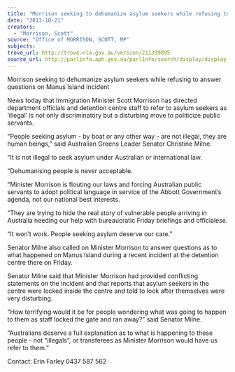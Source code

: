 ```yaml
---
title: "Morrison seeking to dehumanize asylum seekers while refusing to answer questions on Manus"
date: "2013-10-21"
creators:
  - "Morrison, Scott"
source: "Office of MORRISON, SCOTT, MP"
subjects:
trove_url: http://trove.nla.gov.au/version/211399895
source_url: http://parlinfo.aph.gov.au/parlInfo/search/display/display.w3p;query=Id%3A%22media/pressrel/2795455%22
---
```


 Morrison seeking to dehumanize asylum seekers while refusing to answer questions on Manus  Island incident   

 News today that Immigration Minister Scott Morrison has directed department officials and  detention centre staff to refer to asylum seekers as ‘illegal’ is not only discriminatory but a disturbing  move to politicize public servants.     

 “People seeking asylum - by boat or any other way - are not illegal, they are human beings,” said  Australian Greens Leader Senator Christine Milne.     

 “It is not illegal to seek asylum under Australian or international law.    

 “Dehumanising people is never acceptable.    

 “Minister Morrison is flouting our laws and forcing Australian public servants to adopt political  language in service of the Abbott Government’s agenda, not our national best interests.     

 “They are trying to hide the real story of vulnerable people arriving in Australia needing our help  with bureaucratic Friday briefings and officialese.    

 “It won’t work. People seeking asylum deserve our care.”    

 Senator Milne also called on Minister Morrison to answer questions as to what happened on Manus  Island during a recent incident at the detention centre there on Friday.    

 Senator Milne said that Minister Morrison had provided conflicting statements on the incident and  that reports that asylum seekers in the centre were locked inside the centre and told to look after  themselves were very disturbing.     

 “How terrifying would it be for people wondering what was going to happen to them as staff locked  the gate and ran away?” said Senator Milne.     

 “Australians deserve a full explanation as to what is happening to these people - not “illegals”, or  transferees as Minister Morrison would have us refer to them.” 

 Contact: Erin Farley 0437 587 562 

 

 

